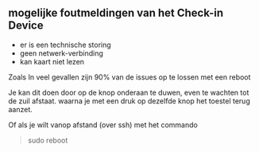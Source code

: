 ---
---

 ## mogelijke foutmeldingen van het Check-in Device
 
* er is een  technische storing
* geen netwerk-verbinding
* kan kaart niet lezen


Zoals In veel gevallen zijn 90% van de issues op te lossen met een reboot 

Je kan dit doen door op de knop onderaan te duwen, even te wachten tot de zuil afstaat. waarna je met een druk op dezelfde knop het toestel terug aanzet. 

Of als je wilt vanop afstand (over ssh) met het commando 

<blockquote> sudo reboot</blockquote> 


